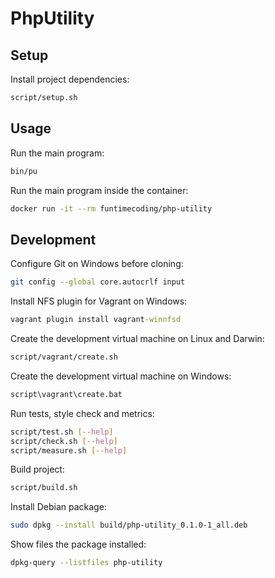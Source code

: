# PhpUtility

## Setup

Install project dependencies:

```sh
script/setup.sh
```


## Usage

Run the main program:

```sh
bin/pu
```

Run the main program inside the container:

```sh
docker run -it --rm funtimecoding/php-utility
```


## Development

Configure Git on Windows before cloning:

```sh
git config --global core.autocrlf input
```

Install NFS plugin for Vagrant on Windows:

```bat
vagrant plugin install vagrant-winnfsd
```

Create the development virtual machine on Linux and Darwin:

```sh
script/vagrant/create.sh
```

Create the development virtual machine on Windows:

```bat
script\vagrant\create.bat
```

Run tests, style check and metrics:

```sh
script/test.sh [--help]
script/check.sh [--help]
script/measure.sh [--help]
```

Build project:

```sh
script/build.sh
```

Install Debian package:

```sh
sudo dpkg --install build/php-utility_0.1.0-1_all.deb
```

Show files the package installed:

```sh
dpkg-query --listfiles php-utility
```
